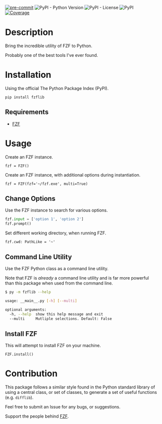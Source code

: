 [![pre-commit](https://img.shields.io/badge/pre--commit-enabled-brightgreen?logo=pre-commit&logoColor=white)](https://github.com/pre-commit/pre-commit)
![PyPI - Python Version](https://img.shields.io/pypi/pyversions/fzflib?label=Python%20Version&logo=python&logoColor=yellow)
![PyPI - License](https://img.shields.io/pypi/l/fzflib?color=green)
![PyPI](https://img.shields.io/pypi/v/fzflib?color=darkred)
[![Coverage](https://github.com/AceofSpades5757/fzflib/actions/workflows/tests.yml/badge.svg)](https://github.com/AceofSpades5757/fzflib/actions/workflows/tests.yml)

# Description

Bring the incredible utility of FZF to Python.

Probably one of the best tools I've ever found.

# Installation

Using the official The Python Package Index (PyPI).

`pip install fzflib`

## Requirements

- [FZF](https://github.com/junegunn/fzf)

# Usage

Create an FZF instance.

`fzf = FZF()`

Create an FZF instance, with additional options during instantiation.

`fzf = FZF(fzf='~/fzf.exe', multi=True)`

## Change Options

Use the FZF instance to search for various options.

```python
fzf.input = ['option 1', 'option 2']
fzf.prompt()
```

Set different working directory, when running FZF.

`fzf.cwd: PathLike = '~'`

## Command Line Utility

Use the FZF Python class as a command line utility.

Note that FZF is _already_ a command line utility and is far more powerful than this package when used from the command line.

```sh
$ py -m fzflib --help

usage: __main__.py [-h] [--multi]

optional arguments:
  -h, --help  show this help message and exit
  --multi     Mutliple selections. Default: False
```

## Install FZF

This will attempt to install FZF on your machine.

`FZF.install()`

# Contribution

This package follows a similar style found in the Python standard library of using a central class, or set of classes, to generate a set of useful functions (e.g. `difflib`).

Feel free to submit an Issue for any bugs, or suggestions.

Support the people behind [FZF](https://github.com/junegunn/fzf).
